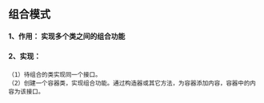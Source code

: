 ## 组合模式
#### 1、作用： 实现多个类之间的组合功能
#### 2、实现： 
    （1）待组合的类实现同一个接口。
    （2）创建一个容器类，实现组合功能。通过构造器或其它方法，为容器添加内容，容器中的内容为该接口。  
        